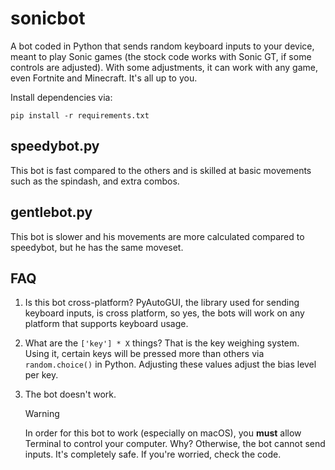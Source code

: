 # sonicbot
A bot coded in Python that sends random keyboard inputs to your device, meant to play Sonic games (the stock code works with Sonic GT, if some controls are adjusted).
With some adjustments, it can work with any game, even Fortnite and Minecraft. It's all up to you.

Install dependencies via:
```shell
pip install -r requirements.txt
```

## speedybot.py
This bot is fast compared to the others and is skilled at basic movements such as the spindash, and extra combos.

## gentlebot.py
This bot is slower and his movements are more calculated compared to speedybot, but he has the same moveset.

## FAQ

1. Is this bot cross-platform?
   PyAutoGUI, the library used for sending keyboard inputs, is cross platform, so yes, the bots will work on any platform that supports keyboard usage.

2. What are the `['key'] * X` things?
   That is the key weighing system. Using it, certain keys will be pressed more than others via `random.choice()` in Python. Adjusting these values adjust the bias level per key.

3. The bot doesn't work.
   > [!WARNING]
   > In order for this bot to work (especially on macOS), you **must** allow Terminal to control your computer. Why? Otherwise, the bot cannot send inputs. It's completely safe. If you're             worried, check the code.
